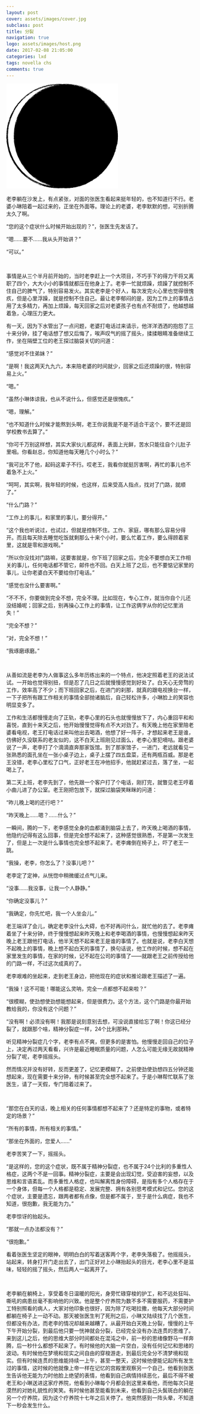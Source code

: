 ```yaml
---
layout: post
cover: assets/images/cover.jpg
subclass: post
title: 分裂
navigation: true
logo: assets/images/host.png
date: 2017-02-08 21:05:00
categories: lxd
tags: novella chs
comments: true
---
```


![Disorder](/assets/images/disorder.png)

老李躺在沙发上，有点紧张，对面的张医生看起来挺年轻的，也不知道行不行。老婆小琳陪着一起过来的，正坐在外面等。理论上的老婆，老李默默的想，可别折腾太久了啊。

“您的这个症状什么时候开始出现的？”，张医生先发话了。

“嗯……要不……我从头开始讲？”

“可以。”

<br />

事情是从三个半月前开始的，当时老李赶上一个大项目，不巧手下的得力干将又离职了四个，大大小小的事情就都压在他身上了。老李一忙就烦躁，烦躁了就控制不住自己的脾气了，特别容易发火。其实老李是个好人，每次发完火心里也觉得很愧疚，但是心里浮躁，就是控制不住自己。最让老李郁闷的是，因为工作上的事情占用了太多精力，再加上烦躁，每天回家之后对老婆孩子也有点不耐烦了，他越想越着急，心理压力更大。

有一天，因为下水管出了一点问题，老婆打电话过来请示，他洋洋洒洒的抱怨了三十来分钟，挂了电话想了想又后悔了，唉声叹气的摇了摇头，揉揉眼睛准备继续工作，坐在隔壁工位的老王探过脑袋关切的问道：

“感觉对不住弟妹？”

“是啊！我这两天九九六，本来陪老婆的时间就少，回家之后还烦躁的很，特别容易上火。”

“嗯。”

“虽然小琳体谅我，也从不说什么，但感觉还是很愧疚。”

“嗯，理解。”

“也不知道什么时候才能熬到头啊，老王你说我是不是不适合干这个，要不还是回学校教书去算了。”

“你可千万别这样想，其实大家伙儿都这样，表面上光鲜，苦水只能往自个儿肚子里咽。你看赵总，你知道他每天睡几个小时么？”

“我可比不了他，起码这辈子不行。哎老王，我看你就挺厉害啊，再忙的事儿也不着急不上火。”

“呵呵，其实啊，我年轻的时候，也这样，后来受高人指点，找对了门路，就顺了。”

“什么门路？”

“工作上的事儿，和家里的事儿，要分得开。”

“这个我也听说过，也试过，但就是控制不住。工作、家庭，哪有那么容易分得开。而且每天除去睡觉吃饭就剩那么十来个小时，要么忙着工作，要么得顾着家里，这就是零和游戏啊。”

“所以你没找对门路嘛，这要害就是，你下班了回家之后，完全不要想白天工作相关的事儿，任何电话都不管它，邮件也不回。白天上班了之后，也不要惦记家里的事儿，让你老婆白天不要给你打电话。”

“感觉也没什么要害啊。”

“不不不，你要做到完全不想，完全不理。比如现在，专心工作，就当你自个儿还没结婚呢；回家之后，别再操心工作上的事情，让工作这俩字从你的记忆里消失！”

“完全不想？”

“对，完全不想！”

“我琢磨琢磨。”

<br />

从善如流是老李为人做事这么多年历练出来的一个特点，他决定照着老王的说法试试。一开始也觉得别扭，但是忍了几日之后就慢慢感觉到好处了。白天心无旁骛的工作，效率高了不少；而下班回家之后，在进门的刹那，就真的跟电视换台一样，一下子把所有跟工作相关的事情全部抛诸脑后，自己轻松许多，小琳脸上的笑容也明显变多了。

工作和生活都慢慢走向了正轨，老李心里的石头也就慢慢放下了，内心重回平和和喜悦，直到十来天之后，他开始慢慢觉得有点不大对劲了。有天晚上他在家里陪老婆看电视，老王打电话过来叫他出去喝酒，他想了好一阵子，才想起来老王是谁，仿佛好久没联系的老友似的，这不白天上班刚见过面么，老李心里犯嘀咕。跟老婆说了一声，老李打了个滴滴直奔那家饭馆。到了那家馆子，一进门，老远就看见一张熟悉的面孔坐在一张小桌子边上，桌子上摆了四五盘菜，还有两瓶百威。那是老王没错，老李心里松了口气，正好老王在冲他招手，他就赶紧过去，落了坐，一起喝上了。

第二天上班，老李先到了，他先跟一个客户打了个电话，刚打完，就瞥见老王哼着小曲儿进了办公室。老王刚把包放下，就探过脑袋笑眯眯的问道：

“昨儿晚上喝的还行吧？”

“昨天晚上……嗯？……什么？”

一瞬间，腾的一下，老李感觉全身的血都涌到脑袋上去了，昨天晚上喝酒的事情，他隐约记得有这么回事，但是完全想不起来了，这种感觉很熟悉，不是第一次发生了，但是上一次是什么事情也完全想不起来了。老李瘫倒在椅子上，吓了老王一跳。

“我操，老李，你怎么了？没事儿吧？”

老李定了定神，从恍惚中稍微缓过点气儿来。

“没事……我没事，让我一个人静静。”

“你确定没事儿？”

“我确定，你先忙吧，我一个人坐会儿。”

老王端详了会儿，确定老李没什么大碍，也不好再问什么，就忙他的去了。老李瘫着坐了十来分钟，终于慢慢想起来昨天晚上和老李喝酒的事情，也慢慢想起来昨天晚上老王跟他打电话，他半天想不起来老王是谁的事情了。也就是说，老李白天想不起晚上的事情，晚上想不起白天的事情了，换句话说，他工作的时候，想不起在家里发生的事情，在家的时候，记不起在公司的事情了——就跟老王之前传授给他的门路一样，不过这次成真的了。

老李艰难的坐起来，走到老王身边，把他现在的症状和推论跟老王描述了一遍。

“我操！这不可能！哪能这么灵呐，完全一点都想不起来啦？”

“很模糊，使劲想使劲想能想起来，但是很费力。这个方法，这个门路是你最开始教给我的，你没有这个问题？”

“没有啊！必须没有啊！我那是说刻意别去想，可没说直接给忘了啊！你这已经分裂了，就跟那个啥，精神分裂症一样，24个比利那种。”

听见精神分裂症几个字，老李有点不爽，但更多的是害怕。他慢慢走回自己的位子上，决定再过两天看看，兴许是最近睡眠质量的问题，人怎么可能无缘无故就精神分裂了呢，老李摇摇头。

然而情况并没有好转，反而更差了，记忆更模糊了。之前使劲使劲想四五分钟还能想起来，现在需要十来分钟，有时候甚至完全想不起来了。于是小琳帮忙联系了张医生，请了一天假，专门陪着过来了。

<br />

“那您在白天的话，晚上相关的任何事情都想不起来了？还是特定的事物，或者特定的场景？”

“所有的事情，所有相关的事情。”

“那坐在外面的，您爱人……”

老李苦笑了一下，摇摇头。

“是这样的，您的这个症状，既不属于精神分裂症，也不属于24个比利的多重性人格症，这两个不是一回事。精神分裂症，主要是会出现幻觉，受迫害的妄想，以及思维和言语紊乱。而多重性人格症，也叫解离性身份障碍，是指有多个人格存在于一个身体，但每一个人格都是稳定、发展完整、拥有各别思考模式和记忆。您的这个症状，主要是遗忘，跟两者都有点像，但是都不属于，至于是什么病症，我也不知道，很抱歉，我无能为力。”

老李惊讶的抬起头。

“那就一点办法都没有？”

“很抱歉。”

看着张医生坚定的眼神，明明白白的写着送客两个字，老李失落极了。他摇摇头，站起来，转身打开门走出去了，出门正好对上小琳抬起头的目光，老李心里不是滋味，轻轻的摇了摇头，然后两人一起离开了。

<br />

老李躺在躺椅上，享受着冬日温暖的阳光，身旁忙碌穿梭的护工，和不远处狂叫、嘶吼的病患丝毫不影响他的兴致。他是整个疗养院为数不多不需要服药，不需要护工特别照看的病人，大家对他印象也很好，因为除了吃喝拉撒，他每天大部分时间都躺在椅子上一动不动。那天被张医生判了死刑之后，小琳又陆续找了几个医生，但都没有办法，而老李的情况却越来越糟了。从最开始白天晚上分裂，慢慢的上午下午开始分裂，到最后他只要一恍神就会分裂，已经完全没有办法连贯的思维了。来到这儿之后，他的思维大部分时间都处在混沌之中，前一秒的思绪像野马一样奔腾，后一秒什么都想不起来了。有时候他的大脑一片空白，没有任何记忆和思绪的波动。有时候他在梦境和现实之间自由的穿梭游走，到最后完全分不清梦境和现实。但有时候连贯的思维能持续一上午，甚至一整天，这时候他便能记起所有发生过的事情，这时候的他就像上帝一样在记忆的宫殿里观察另一个自己，他看到张医生告诉他无能为力时他脸上绝望的表情，他看到自己病情持续恶化，最后不得不被老王和小琳送进这家疗养院，他看到小琳每个月都会到这里来看他，而他每次只是漠然的对她礼貌性的笑笑。有时候他甚至能看到未来，他看到自己头鬓斑白的躺在另一个疗养院，因为这个疗养院十七年之后关停了。他突然感到一阵头晕，不知道下一秒会发生什么。
